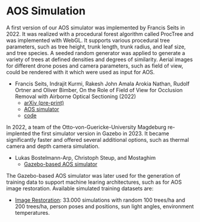 # AOS Simulation

A first version of our AOS simulator was implemented by Francis Seits in 2022. It was realized with a procedural forest algorithm called ProcTree and was implemented with WebGL. It supports various procedural tree parameters, such as tree height, trunk length, trunk radius, and leaf size, and tree species. A seeded random generator was applied to generate a variety of trees at defined densities and degrees of similarity. Aerial images for different drone poses and camera parameters, such as field of view, could be rendered with it which were used as input for AOS.  

- Francis Seits, Indrajit Kurmi, Rakesh John Amala Arokia Nathan, Rudolf Ortner and Oliver Bimber, On the Role of Field of View for Occlusion Removal with Airborne Optical Sectioning (2022)
  - [arXiv (pre-print)](https://arxiv.org/abs/2204.13371) 
  - [AOS simulator](https://aos.tensorware.app)
  - [code](https://github.com/tensorware/aos-simulation)

In 2022, a team of the Otto-von-Guericke-University Magdeburg re-implented the first simulator version in Gazebo in 2023. It became significantly faster and offered several additional options, such as thermal camera and depth camera simulation. 
- Lukas Bostelmann-Arp, Christoph Steup, and Mostaghim
  - [Gazebo-based AOS simulator](https://github.com/bostelma/gazebo_sim/tree/main)
 
The Gazebo-based AOS simulator was later used for the generation of training data to support machine learing architectures, such as for AOS image restoration. Available simulated training datasets are:
- [Image Restoration](https://drive.google.com/drive/folders/1UC6sGGWkRpJjqyYOnqByaa_mxeucFmqJ): 33.000 simulations with random 100 trees/ha and 200 trees/ha, person poses and positions, sun light angles, environment  temperatures. 


